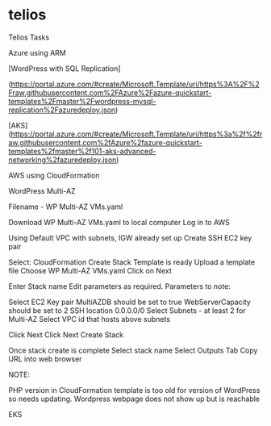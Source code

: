 # telios
Telios Tasks


Azure using ARM

[WordPress with SQL Replication]

(https://portal.azure.com/#create/Microsoft.Template/uri/https%3A%2F%2Fraw.githubusercontent.com%2FAzure%2Fazure-quickstart-templates%2Fmaster%2Fwordpress-mysql-replication%2Fazuredeploy.json)


[AKS]
(https://portal.azure.com/#create/Microsoft.Template/uri/https%3a%2f%2fraw.githubusercontent.com%2fAzure%2fazure-quickstart-templates%2fmaster%2f101-aks-advanced-networking%2fazuredeploy.json)


AWS using CloudFormation

WordPress Multi-AZ

Filename - WP Multi-AZ VMs.yaml

Download WP Multi-AZ VMs.yaml to local computer
Log in to AWS

Using Default VPC with subnets, IGW already set up
Create SSH EC2 key pair

Select:
 CloudFormation
   Create Stack
    Template is ready
	Upload a template file
	Choose WP Multi-AZ VMs.yaml
Click on Next

Enter Stack name
Edit parameters as required.
Parameters to note:

Select EC2 Key pair
MultiAZDB should be set to true
WebServerCapacity should be set to 2
SSH location 0.0.0.0/0 
Select Subnets - at least 2 for Multi-AZ
Select VPC id that hosts above subnets

Click Next
Click Next
Create Stack

Once stack create is complete
Select stack name
Select Outputs Tab
Copy URL into web browser


NOTE:

PHP version in CloudFormation template is too old for version of WordPress so needs updating. Wordpress webpage does not show up but is reachable



EKS
